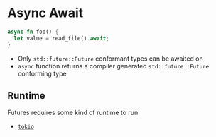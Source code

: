 # Async Await

```rust
async fn foo() {
  let value = read_file().await;
}
```

- Only `std::future::Future` conformant types can be awaited on
- `async` function returns a compiler generated `std::future::Future` conforming
  type

## Runtime

Futures requires some kind of runtime to run

- [`tokio`](https://github.com/tokio-rs/tokio)
